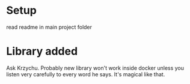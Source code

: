 # Setup
read readme in main project folder
# Library added
Ask Krzychu. Probably new library won't work inside docker unless you listen very carefully to every word he says. It's magical like that.